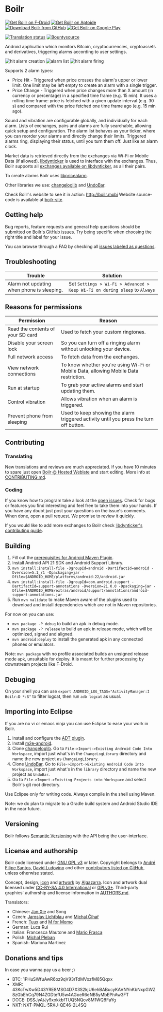 # Boilr
[![Get Boilr on F-Droid](https://github.com/drpout/boilr/raw/master/src/main/img/store_badges/f-droid.png)](https://f-droid.org/repository/browse/?fdid=mobi.boilr.boilr)  [![Get Boilr on Aptoide](https://github.com/drpout/boilr/raw/master/src/main/img/store_badges/aptoide.png)](http://drpout.store.aptoide.com/app/market/mobi.boilr.boilr/8/18417748/Boilr)  [![Download Boilr from GitHub](https://github.com/drpout/boilr/raw/master/src/main/img/store_badges/github.png)](https://github.com/drpout/boilr/releases)  [![Get Boilr on Google Play](https://github.com/drpout/boilr/raw/master/src/main/img/store_badges/google_play.png)](https://play.google.com/store/apps/details?id=mobi.boilr.boilr)

[![Translation status](https://hosted.weblate.org/widgets/boilr/-/svg-badge.svg)](https://hosted.weblate.org/engage/boilr/?utm_source=widget)  [![Bountysource](https://api.bountysource.com/badge/tracker?tracker_id=6817098)](https://www.bountysource.com/teams/drpout/issues?tracker_ids=6817098)

Android application which monitors Bitcoin, cryptocurrencies, cryptoassets and derivatives, triggering alarms according to user settings.

![hit alarm creation](https://github.com/drpout/boilr/raw/master/src/main/img/screenshots/hit_creation.png) ![alarm list](https://github.com/drpout/boilr/raw/master/src/main/img/screenshots/alarm_list.png) ![hit alarm firing](https://github.com/drpout/boilr/raw/master/src/main/img/screenshots/hit_firing.png)

Supports 2 alarm types:

* Price Hit - Triggered when price crosses the alarm's upper or lower limit. One limit may be left empty to create an alarm with a single trigger.
* Price Change - Triggered when price changes more than X amount (in currency or percentage) in a specified time frame (e.g. 15 min). It uses a rolling time frame: price is fetched with a given update interval (e.g. 30 s) and compared with the price fetched one time frame ago (e.g. 15 min ago).

Sound and vibration are configurable globally, and individually for each alarm. Lists of exchanges, pairs and alarms are fully searchable, allowing quick setup and configuration. The alarm list behaves as your ticker, where you can reorder your alarms and directly change their limits. Triggered alarms ring, displaying their status, until you turn them off. Just like an alarm clock.

Market data is retrieved directly from the exchanges via Wi-Fi or Mobile Data (if allowed). [libdynticker](https://github.com/drpout/libdynticker) is used to interface with the exchanges. Thus, Boilr supports all [exchanges available on libdynticker](https://github.com/drpout/libdynticker/#supported-exchanges), as all their pairs.

To create alarms Boilr uses [libpricealarm](https://github.com/drpout/libpricealarm).

Other libraries we use: [changeloglib](https://github.com/gabrielemariotti/changeloglib) and [UndoBar](https://github.com/soarcn/UndoBar).

Check Boilr's website to see it in action: http://boilr.mobi Website source-code is available at [boilr-site](https://github.com/drpout/boilr-site).

## Getting help
Bug reports, feature requests and general help questions should be submitted on [Boilr's GitHub issues](https://github.com/drpout/boilr/issues). Try being specific when choosing the right title and label for your issue.

You can browse through a FAQ by checking all [issues labeled as questions](https://github.com/drpout/boilr/issues?q=label%3Aquestion).

## Troubleshooting

Trouble | Solution
------- | --------
Alarm not updating when phone is sleeping. | Set `Settings > Wi-Fi > Advanced > Keep Wi-Fi on during sleep` to `Always`

## Reasons for permissions

Permission | Reason
---------- | ------
Read the contents of your SD card | Used to fetch your custom ringtones.
Disable your screen lock | So you can turn off a ringing alarm without unlocking your device.
Full network access | To fetch data from the exchanges.
View network connections | To know whether you're using Wi-Fi or Mobile Data, allowing Mobile Data restriction. 
Run at startup | To grab your active alarms and start updating them. 
Control vibration | Allows vibration when an alarm is triggered. 
Prevent phone from sleeping | Used to keep showing the alarm triggered activity until you press the turn off button.

## Contributing

### Translating
New translations and reviews are much appreciated. If you have 10 minutes to spare just open [Boilr @ Hosted Weblate](https://hosted.weblate.org/projects/boilr/) and start editing. More info at [CONTRIBUTING.md](/CONTRIBUTING.md).

### Coding
If you know how to program take a look at the [open issues](https://github.com/drpout/boilr/issues). Check for bugs or features you find interesting and feel free to take them into your hands. If you have any doubt just post your questions on the issue's comments. When done, open a pull request. We promise to review it quickly.

If you would like to add more exchanges to Boilr check [libdynticker's contributing guide](https://github.com/drpout/libdynticker/blob/master/CONTRIBUTING.md).

## Building
1. Fill out the [prerequisites for Android Maven Plugin](https://code.google.com/p/maven-android-plugin/wiki/GettingStarted#Prerequisites).
2. Install Android API 21 SDK and Android Support Library. 
3. `mvn install:install-file -DgroupId=android -DartifactId=android -Dversion=5.1_r1 -Dpackaging=jar -Dfile=$ANDROID_HOME/platforms/android-22/android.jar`
4. `mvn install:install-file -DgroupId=com.android.support -DartifactId=support-annotations -Dversion=21.0.0 -Dpackaging=jar -Dfile=$ANDROID_HOME/extras/android/support/annotations/android-support-annotations.jar`
5. Run `mvn validate` to make Maven aware of the plugins used to download and install dependencies which are not in Maven repositories.

For now on you can use:

* `mvn package -P debug` to build an apk in debug mode.
* `mvn package -P release` to build an apk in release mode, which will be optimized, signed and aligned.
* `mvn android:deploy` to install the generated apk in any connected phones or emulators.

Note: `mvn package` with no profile associated builds an unsigned release mode apk, unsuitable for deploy. It is meant for further processing by downstream projects like F-Droid.

## Debuging
On your shell you can use `export ANDROID_LOG_TAGS="ActivityManager:I Boilr:D *:S"` to filter logcat, then run `adb logcat` as usual.

## Importing into Eclipse
If you are no vi or emacs ninja you can use Eclipse to ease your work in Boilr.

1. Install and configure the [ADT plugin](https://developer.android.com/sdk/installing/installing-adt.html).
2. Install [m2e-android](https://rgladwell.github.io/m2e-android).
3. Clone [changeloglib](https://github.com/gabrielemariotti/changeloglib/). Go to `File->Import->Existing Android Code Into Workspace`, import just what's in the `ChangeLogLibrary` directory and name the new project as `ChangeLogLibrary`.
4. Clone [UndoBar](https://github.com/soarcn/UndoBar). Go to `File->Import->Existing Android Code Into Workspace`, import just what's in the `library` directory and name the new project as `UndoBar`.   
5. Go to `File->Import->Existing Projects into Workspace` and select Boilr's git root directory.

Use Eclipse only for writing code. Always compile in the shell using Maven.

Note: we do plan to migrate to a Gradle build system and Android Studio IDE in the near future.

## Versioning
Boilr follows [Semantic Versioning](http://semver.org) with the API being the user-interface.

## License and authorship
Boilr code licensed under [GNU GPL v3](/LICENSE) or later. Copyright belongs to [André Filipe Santos](https://github.com/andrefbsantos), [David Ludovino](https://github.com/dllud) and other [contributors listed on GitHub](https://github.com/drpout/boilr/graphs/contributors), unless otherwise stated.

Concept, design, [icon](src/main/img/icons/ic_boilr.ai) and [artwork](src/main/img) by [Algazarra](http://cargocollective.com/algazarra/index). Icon and artwork dual licensed under [CC-BY-SA 4.0 International](https://creativecommons.org/licenses/by-sa/4.0) or [GPLv3+](/LICENSE). Third-party graphics' authorship and license information in [AUTHORS.md](src/main/img/AUTHORS.md).

Translators:

* Chinese: [Jan Xie](https://github.com/janx) and Song
* Czech: [Jaroslav Lichtblau](https://github.com/svetlemodry) and [Michal Čihař](https://github.com/nijel)
* French: [Tuux](http://www.rtnp.org) and [M for Momo](http://www.rtnp.org)
* German: Luca Rui
* Italian: Francesca Mautone and [Mario Frasca](https://hosted.weblate.org/user/mfrasca)
* Polish: [Michal Pleban](https://pl.linkedin.com/in/michalpleban)
* Spanish: Mariona Martinez

## Donations and tips
In case you wanna pay us a beer ;)

* BTC: 1PHuSWfuAwR6oz9qV93rTdMVozfM85Qqxx
* XMR: 43KcTwXw5D43YRE8MSG4D7X3S2kjU6ehBABucyKAVNYnKbNxpGWZ8zGbEhCq79N4ZGDtefU5w4AGoeR6eNB5yMbEPhAw3FT
* DOGE: DSSJyAtJy9xokkbfTUQ5NQov8M1WQ8FaYg
* NXT: NXT-PMQL-5RXJ-QE46-2L4SQ
